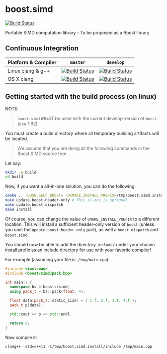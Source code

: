 # boost.simd

[![Build Status](https://travis-ci.org/NumScale/boost.simd.svg)](https://travis-ci.org/NumScale/boost.simd)

Portable SIMD computation library - To be proposed as a Boost library

## Continuous Integration

| Platform & Compiler | `master`| `develop`|
|---------------------|---------|----------|
| Linux clang & g++   | [![Build Status](https://travis-ci.org/NumScale/boost.simd.png?branch=master)](https://travis-ci.org/NumScale/boost.simd) | [![Build Status](https://travis-ci.org/NumScale/boost.simd.png?branch=develop)](https://travis-ci.org/NumScale/boost.simd) |
| OS X   clang    | [![Build Status](https://travis-ci.org/NumScale/boost.simd.png?branch=master)](https://travis-ci.org/NumScale/boost.simd) | [![Build Status](https://travis-ci.org/NumScale/boost.simd.png?branch=develop)](https://travis-ci.org/NumScale/boost.simd) |

## Getting started with the build process (on linux)

NOTE:
> `boost.simd` *MUST* be used with the current develop version of `boost` (aka 1.62)

You must create a build directory where all temporary building artifacts will be located.

> We assume that you are doing all the following commands in the Boost.SIMD source tree

Let say:
```bash
mkdir -p build
cd build
```

Now, if you want a all-in-one solution, you can do the following:
```bash
cmake .. -DUSE_SELF_BOOST= -DCMAKE_INSTALL_PREFIX=/tmp/boost.simd.install
make update.boost-header-only # This is one is optional
make update.boost.dispatch
make install
```

Of course, you can change the value of `CMAKE_INSTALL_PREFIX` to a different location.
This will install a sufficient header-only version of `boost` (unless you omit the `update.boost-header-only` part),
as well a `boost.dispatch` and `boost.simd`.

You should now be able to add the directory `include/` under your chosen install prefix as an include directory for use with your favorite compiler!

For example (assuming your file is: `/tmp/main.cpp`):
```cpp
#include <iostream>
#include <boost/simd/pack.hpp>

int main() {
  namespace bs = boost::simd;
  using pack_t = bs::pack<float, 4>;

  float data[pack_t::static_size] = { 1.f, 2.f, 3.f, 4.f };
  pack_t p{data};

  std::cout << p << std::endl;

  return 0;
}
```

Now compile it:
```
clang++ -std=c++11 -I/tmp/boost.simd.install/include /tmp/main.cpp
```
